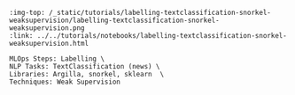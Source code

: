 ```{grid-item-card} 📰 Building a news classifier with weak supervision
:img-top: /_static/tutorials/labelling-textclassification-snorkel-weaksupervision/labelling-textclassification-snorkel-weaksupervision.png
:link: ../../tutorials/notebooks/labelling-textclassification-snorkel-weaksupervision.html

MLOps Steps: Labelling \
NLP Tasks: TextClassification (news) \
Libraries: Argilla, snorkel, sklearn  \
Techniques: Weak Supervision
```
